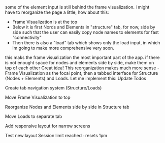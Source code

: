 some of the element input is still behind the frame visualization. i might have to reorganize the page a little, how about this:
- Frame Visualization is at the top
- Below it is first Nords and Elements in "structure" tab, for now, side by side such that the user can easily copy node names to elements for fast "connectivity"
- Then there is also a "load" tab which shows only the load input, in which im going to make more comprehensive very soon.

this maks the frame visualization the most important part of the app. 
if there is not enought space for nodes and elements side by side, make them on top of each other
Great idea! This reorganization makes much more sense - Frame Visualization as the focal point, then a tabbed interface for Structure (Nodes + Elements) and Loads. Let me implement this:
Update Todos

Create tab navigation system (Structure/Loads)

Move Frame Visualization to top

Reorganize Nodes and Elements side by side in Structure tab

Move Loads to separate tab

Add responsive layout for narrow screens

Test new layout
Session limit reached ∙ resets 1pm